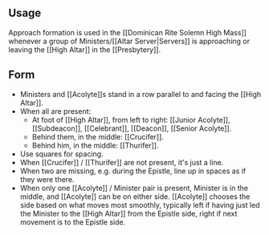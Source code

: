 ## Usage
Approach formation is used in the [[Dominican Rite Solemn High Mass]] whenever a group of Ministers/[[Altar Server|Servers]] is approaching or leaving the [[High Altar]] in the [[Presbytery]].

## Form
- Ministers and [[Acolyte]]s stand in a row parallel to and facing the [[High Altar]].
- When all are present:
	- At foot of [[High Altar]], from left to right: [[Junior Acolyte]], [[Subdeacon]], [[Celebrant]], [[Deacon]], [[Senior Acolyte]].
	- Behind them, in the middle: [[Crucifer]].
	- Behind him, in the middle: [[Thurifer]].
- Use squares for spacing.
- When [[Crucifer]] / [[Thurifer]] are not present, it's just a line.
- When two are missing, e.g. during the Epistle, line up in spaces as if they were there.
- When only one [[Acolyte]] / Minister pair is present, Minister is in the middle, and [[Acolyte]] can be on either side. [[Acolyte]] chooses the side based on what moves most smoothly, typically left if having just led the Minister to the [[High Altar]] from the Epistle side, right if next movement is to the Epistle side.